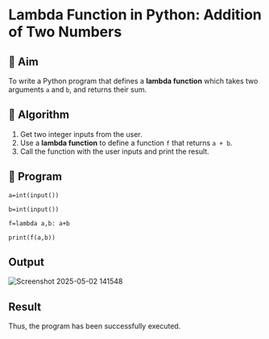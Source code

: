 # Lambda Function in Python: Addition of Two Numbers

## 🎯 Aim
To write a Python program that defines a **lambda function** which takes two arguments `a` and `b`, and returns their sum.

## 🧠 Algorithm
1. Get two integer inputs from the user.
2. Use a **lambda function** to define a function `f` that returns `a + b`.
3. Call the function with the user inputs and print the result.

## 🧾 Program
```
a=int(input()) 

b=int(input()) 

f=lambda a,b: a+b 

print(f(a,b))

```



## Output
![Screenshot 2025-05-02 141548](https://github.com/user-attachments/assets/54688436-2a4c-4921-96da-58faa3b339ad)
## Result
Thus, the program has been successfully executed. 
